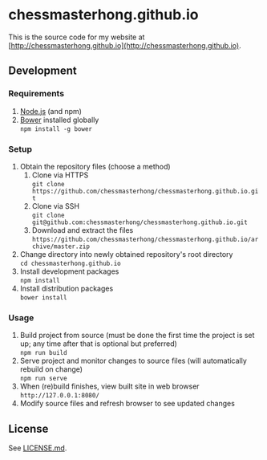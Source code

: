 # chessmasterhong.github.io

This is the source code for my website at [http://chessmasterhong.github.io](http://chessmasterhong.github.io).


## Development

### Requirements

1. [Node.js](https://nodejs.org/) (and npm)
2. [Bower](http://bower.io/) installed globally<br>
    `npm install -g bower`

### Setup

1. Obtain the repository files (choose a method)
    1. Clone via HTTPS<br>
        `git clone https://github.com/chessmasterhong/chessmasterhong.github.io.git`
    2. Clone via SSH<br>
        `git clone git@github.com:chessmasterhong/chessmasterhong.github.io.git`
    3. Download and extract the files<br>
        `https://github.com/chessmasterhong/chessmasterhong.github.io/archive/master.zip`
2. Change directory into newly obtained repository's root directory<br>
    `cd chessmasterhong.github.io`
3. Install development packages<br>
    `npm install`
4. Install distribution packages<br>
    `bower install`

### Usage

1. Build project from source (must be done the first time the project is set up; any time after that is optional but preferred)<br>
    `npm run build`
2. Serve project and monitor changes to source files (will automatically rebuild on change)<br>
    `npm run serve`
3. When (re)build finishes, view built site in web browser<br>
    `http://127.0.0.1:8080/`
4. Modify source files and refresh browser to see updated changes


## License

See [LICENSE.md](LICENSE.md).
